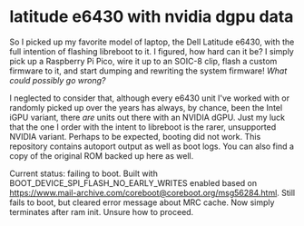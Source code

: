 # latitude e6430 with nvidia dgpu data
So I picked up my favorite model of laptop, the Dell Latitude e6430, with the full intention of flashing libreboot to it. I figured, how hard can it be? I simply pick up a Raspberry Pi Pico, wire it up to an SOIC-8 clip, flash a custom firmware to it, and start dumping and rewriting the system firmware! _What could possibly go wrong?_

I neglected to consider that, although every e6430 unit I've worked with or randomly picked up over the years has always, by chance, been the Intel iGPU variant, there _are_ units out there with an NVIDIA dGPU. Just my luck that the one I order with the intent to libreboot is the rarer, unsupported NVIDIA variant. Perhaps to be expected, booting did not work. This repository contains autoport output as well as boot logs. You can also find a copy of the original ROM backed up here as well.

Current status: failing to boot. Built with BOOT_DEVICE_SPI_FLASH_NO_EARLY_WRITES enabled based on https://www.mail-archive.com/coreboot@coreboot.org/msg56284.html. Still fails to boot, but cleared error message about MRC cache. Now simply terminates after ram init. Unsure how to proceed.
